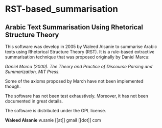 # RST-based_summarisation
## Arabic Text Summarisation Using Rhetorical Structure Theory

This software was develop in 2005 by Waleed Alsanie to summarise Arabic texts using Rhetorical Structure Theory (RST). It is a rule-based extractive summarisation technique that was proposed originally by Daniel Marcu:

*Daniel Marcu (2000). The Theory and Practice of Discourse Parsing and Summarization, MIT Press.*

Some of the axioms proposed by March have not been implemented though. 

The software has not been test exhaustively. Moreover, it has not been documented in great details.  

The software is distributed under the GPL license.


**Waleed Alsanie**
w.sanie [[at]] gmail [[dot]] com
